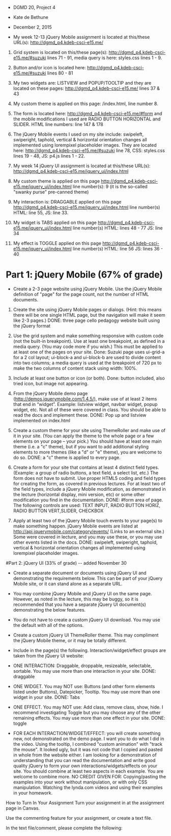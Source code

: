 * DGMD 20, Project 4
* Kate de Bethune
* December 2, 2015

* My week 12-13 jQuery Mobile assignment is located at this/these URL(s): http://dgmd_p4.kdeb-csci-e15.me/
1. Grid system is located on this/these page(s): http://dgmd_p4.kdeb-csci-e15.me/#suzuki lines 71 - 91, media query is here: styles.css lines 1 - 9.

2. Button and/or icon is located here: http://dgmd_p4.kdeb-csci-e15.me/#suzuki lines 80 - 81

3. My two widgets are: LISTVIEW and POPUP/TOOLTIP and they are located on these pages: http://dgmd_p4.kdeb-csci-e15.me/ lines 37 & 43 

4. My custom theme is applied on this page: /index.html, line number 8.

5. The form is located here: http://dgmd_p4.kdeb-csci-e15.me/#form and the mobile modifications I used are RADIO BUTTON HORIZONTAL and SLIDER. HTML line numbers: line 147 & 178

6. The jQuery Mobile events I used on my site include: swipeleft, swiperight, taphold, vertical & horizontal orientation changes all implemented using lorempixel placeholder images. They are located here: http://dgmd_p4.kdeb-csci-e15.me/#suzuki line 78, CSS: styles.css lines 19 - 48, JS: p4.js lines 1 - 22.

7. My week 14 jQuery UI assignment is located at this/these URL(s): http://dgmd_p4.kdeb-csci-e15.me/jquery_ui/index.html

8. My custom theme is applied on this page http://dgmd_p4.kdeb-csci-e15.me/jquery_ui/index.html line number(s): 9 (it is the so-called "swanky purse" pre-canned theme)

9. My interaction is: DRAGGABLE applied on this page http://dgmd_p4.kdeb-csci-e15.me/jquery_ui/index.html line number(s) HTML: line 55, JS: line 33.

10. My widget is TABS applied on this page http://dgmd_p4.kdeb-csci-e15.me/jquery_ui/index.html line number(s) HTML: lines 48 - 77 JS: line 34

11. My effect is TOGGLE applied on this page http://dgmd_p4.kdeb-csci-e15.me/jquery_ui/index.html line number(s) HTML: line 56 JS: lines 36 - 40


# Part 1: jQuery Mobile (67% of grade)

* Create a 2-3 page website using jQuery Mobile. Use the jQuery Mobile definition of "page" for the page count, not the number of HTML documents.

1. Create the site using jQuery Mobile pages or dialogs.  (Hint: this means there will be one single HTML page, but the navigation will make it seem like 2-3 pages.)
		DONE: three page cello pedagogy website built using the jQuery format


2. Use the grid system and make something responsive with custom code (not the built-in breakpoint). Use at least one breakpoint, as defined in a media query. (You may code more if you wish.) This must be applied to at least one of the pages on your site.
	Done: Suzuki page uses ui-grid-a for a 2 col layout; ui-block-a and ui-block-b are used to divide content into two columns; a media query is used at the breakpoint of 720 px to make the two columns of content stack using width: 100%.

3. Include at least one button or icon (or both).
	Done: button included, also tried icon, but image not appearing.

4. From the jQuery Mobile demo page (http://demos.jquerymobile.com/1.4.5/), make use of at least 2 items that end in “widget”. Example: listview widget, navbar widget, popup widget, etc. Not all of these were covered in class. You should be able to read the docs and implement these.
	DONE: Pop up and listview implemented on index.html

5. Create a custom theme for your site using ThemeRoller and make use of it in your site. (You can apply the theme to the whole page or a few elements on your page – your pick.) You should have at least one main theme (i.e. a "c" theme), but if you want to add additional styling elements to more themes (like a "d" or "e" theme), you are welcome to do so. DONE: a "c" theme is applied to every page.

6. Create a form for your site that contains at least 4 distinct field types. (Example: a group of radio buttons, a text field, a select list, etc.) The form does not have to submit. Use proper HTML5 coding and field types for creating the form, as covered in previous lectures. For at least two of the field types, include a jQuery Mobile modification, as demonstrated in the lecture (horizontal display, mini version, etc) or some other modification you find in the documentation.
	DONE: #form area of page. The following controls are used: TEXT INPUT, RADIO BUTTON HORIZ, RADIO BUTTON VERT,SLIDER, CHECKBOX

7. Apply at least two of the jQuery Mobile touch events to your page(s) to make something happen. jQuery Mobile events are listed at http://api.jquerymobile.com/category/events/ (Links to an external site.) Some were covered in lecture, and you may use these, or you may use other events listed in the docs.
	DONE: swipeleft, swiperight, taphold, vertical & horizontal orientation changes all implemented using lorempixel placeholder images. 

#Part 2: jQuery UI (33% of grade) -- added November 30

* Create a separate document or documents using jQuery UI and demonstrating the requirements below. This can be part of your jQuery Mobile site, or it can stand alone as a separate URL.

- You may combine jQuery Mobile and jQuery UI on the same page. However, as noted in the lecture, this may be buggy, so it is recommended that you have a separate jQuery UI document(s) demonstrating the below features.

- You do not have to create a custom jQuery UI download. You may use the default with all of the options.

- Create a custom jQuery UI ThemeRoller theme. This may compliment the jQuery Mobile theme, or it may be totally different.

- Include in the page(s) the following. Interaction/widget/effect groups are taken from the jQuery UI website:
- ONE INTERACTION: Draggable, droppable, resizeable, selectable, sortable. You may use more than one interaction in your site.
	DONE: draggable
- ONE WIDGET. You may NOT use: Buttons (and other form elements listed under Buttons), Datepicker, Tooltip. You may use more than one widget in your site.
	DONE: Tabs
- ONE EFFECT. You may NOT use: Add class, remove class, show, hide. I recommend investigating Toggle but you may choose any of the other remaining effects. You may use more than one effect in your site.
	DONE: toggle
- FOR EACH INTERACTION/WIDGET/EFFECT: you will create something new, not demonstrated on the demo page. I want you to do what I did in the video. Using the tooltip, I combined "custom animation" with "track the mouse". It looked ugly, but it was not code that I copied and pasted in whole from the website either. I am looking for a demonstration of understanding that you can read the documentation and write good quality jQuery to form your own interactions/widgets/effects on your site. You should combine at least two aspects in each example. You are welcome to combine more.
NO CREDIT GIVEN FOR: Copying/pasting the examples into your work without manipulation, or with only CSS manipulation. Watching the lynda.com videos and using their examples in your homework.

How to Turn In Your Assignment
Turn your assignment in at the assignment page in Canvas. 

Use the commenting feature for your assignment, or create a text file.

In the text file/comment, please complete the following:



